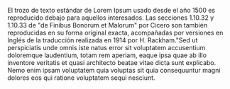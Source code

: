 El trozo de texto estándar de Lorem Ipsum usado desde el año 1500 es reproducido debajo para aquellos 
interesados. Las secciones 1.10.32 y 1.10.33 de "de Finibus Bonorum et Malorum" por Cicero son también 
reproducidas en su forma original exacta, acompañadas por versiones en 
Inglés de la traducción realizada en 
1914 por H. Rackham."Sed ut perspiciatis unde omnis iste natus
 error sit voluptatem accusentium doloremque laudentium, totam rem 
 aperiam, eaque ipsa quae ab illo inventore veritatis et quasi 
 architecto beatae vitae dicta sunt explicabo. Nemo enim ipsam 
 voluptatem quia voluptas sit 
 quia consequuntur magni dolores eos qui ratione voluptatem sequi 
 nesciunt.